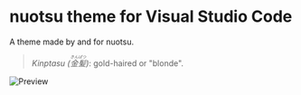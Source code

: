 # nuotsu theme for Visual Studio Code

A theme made by and for nuotsu.

> _Kinptasu (<ruby>金髪<rt>きんぱつ</rt></ruby>)_: gold-haired or "blonde".

![Preview](https://i.imgur.com/qI2EH7s.png)
